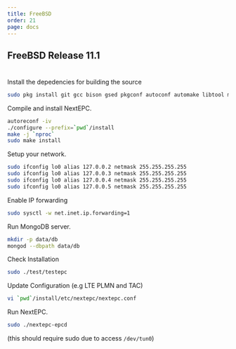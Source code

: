 ```yaml
---
title: FreeBSD
order: 21
page: docs
---
```


## FreeBSD Release 11.1

#
Install the depedencies for building the source
```bash
sudo pkg install git gcc bison gsed pkgconf autoconf automake libtool mongodb mongo-c-driver gnutls libgcrypt libidn libyaml
```

Compile and install NextEPC.
```bash
autoreconf -iv
./configure --prefix=`pwd`/install
make -j `nproc`
sudo make install
```

Setup your network.
```bash
sudo ifconfig lo0 alias 127.0.0.2 netmask 255.255.255.255
sudo ifconfig lo0 alias 127.0.0.3 netmask 255.255.255.255
sudo ifconfig lo0 alias 127.0.0.4 netmask 255.255.255.255
sudo ifconfig lo0 alias 127.0.0.5 netmask 255.255.255.255
```

Enable IP forwarding
```bash
sudo sysctl -w net.inet.ip.forwarding=1
```

Run MongoDB server.
```bash
mkdir -p data/db
mongod --dbpath data/db
```

Check Installation
```bash
sudo ./test/testepc
```

Update Configuration (e.g LTE PLMN and TAC)
```bash
vi `pwd`/install/etc/nextepc/nextepc.conf
```

Run NextEPC.
```bash
sudo ./nextepc-epcd
```
(this should require sudo due to access `/dev/tun0`)
